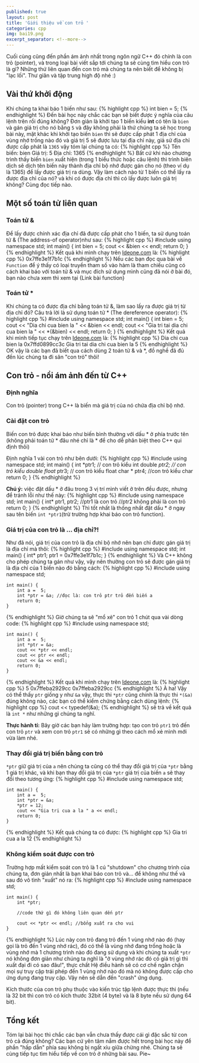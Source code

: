 ```yaml
---
published: true
layout: post
title: 'Giới thiệu về con trỏ '
categories: cpp
img: bai19.png
excerpt_separator: <!--more-->
---
```

Cuối cùng cũng đến phần ám ảnh nhất trong ngôn ngữ C++ đó chính là con trỏ (pointer), và trong loại bài viết sắp tới chúng ta sẽ cùng tìm hiểu con trỏ là gì? Những thứ liên quan đến con trỏ mà chúng ta nên biết để không bị "lạc lối". Thư giãn và tập trung high độ nhé :)

## Vài thứ khởi động
Khi chúng ta khai báo 1 biến như sau:
{% highlight cpp %}
int bien = 5;
{% endhighlight %}
Đến bài học này chắc các bạn sẽ biết được ý nghĩa của câu lệnh trên rồi đúng không? Đơn giản là khởi tạo 1 biến kiểu **int** có tên là ``bien``  và gán giá trị cho nó bằng ``5`` và đây không phải là thứ chúng ta sẽ học trong bài này, mặt khác khi khởi tạo biến ``bien`` thì sẽ được cấp phát 1 địa chỉ của vùng nhớ trống nào đó và giá trị 5 sẽ được lưu tại địa chỉ này, giả sử địa chỉ được cấp phát là ``1365`` vậy tóm lại chúng ta có:
{% highlight cpp %}
Tên biến: bien
Giá trị: 5
Địa chỉ: 1365
{% endhighlight %}
Bất cứ khi nào chương trình thấy biến ``bien`` xuất hiện (trong 1 biểu thức hoặc câu lệnh) thì trình biên dịch sẽ  dịch tên biến này thành địa chỉ bộ nhớ được gán cho nó (theo ví dụ là 1365) để lấy được giá trị ra dùng. Vậy làm cách nào từ 1 biến có thể lấy ra được địa chỉ của nó? và khi có được địa chỉ thì có lấy được luôn giá trị không? Cùng đọc tiếp nào.
## Một số toán tử liên quan
### Toán tử &
Để lấy được chính xác địa chỉ đã được cấp phát cho 1 biến, ta sử dụng toán tử & (The address-of operator)như sau:
{% highlight cpp %}
#include <iostream>
using namespace std;
int main()
{
    int bien = 5;
    cout << &bien << endl;
    return 0;
}
{% endhighlight %}
Kết quả khi mình chạy trên [Ideone.com](https://ideone.com/9aFkY5) là:
{% highlight cpp %}
0x7ffe3e1f7b1c
{% endhighlight %}
Nếu các bạn đọc qua bài về ``Function`` để ý thấy có loại truyền tham số vào hàm là tham chiếu cũng có cách khai báo với toán tử & và mục đích sử dụng mình cũng đã nói ở bài đó, bạn nào chưa xem thì xem tại {Link bài function}
### Toán tử *
Khi chúng ta có được địa chỉ bằng toán tử &, làm sao lấy ra được giá trị từ địa chỉ đó? Câu trả lời là sử dụng toán tử * (The dereference operator):
{% highlight cpp %}
#include <iostream>
using namespace std;
int main()
{
    int bien = 5;
    cout << "Dia chi cua bien la " << &bien << endl;
    cout << "Gia tri tai dia chi cua bien la " << *(&bien) << endl;
    return 0;
}
{% endhighlight %}
Kết quả khi mình tiếp tục chạy trên [Ideone.com](https://ideone.com/9aFkY5) là:
{% highlight cpp %}
Dia chi cua bien la 0x7ffd0899cc3c
Gia tri tai dia chi cua bien la 5
{% endhighlight %}
OK vậy là các bạn đã biết qua cách dùng 2 toán tử & và *, đồ nghề đã đủ đến lúc chúng ta đi săn "con trỏ" thôi!
## Con trỏ - nổi ám ảnh đến từ C++
### Định nghĩa
Con trỏ (pointer) trong C++ là biến mà giá trị của nó chứa địa chỉ bộ nhớ.
### Cài đặt con trỏ
Biến con trỏ được khai báo như biến bình thường với dấu * ở phía trước tên (không phải toán tử * đâu nhé chỉ là * để cho dễ phân biệt theo C++ qui định thôi)
  
Định nghĩa 1 vài con trỏ như bên dưới:
{% highlight cpp %}
#include <iostream>
using namespace std;
int main()
{
    int *ptr1; // con trỏ kiểu int
    double *ptr2; // con trỏ kiểu double
    float* ptr3; // con trỏ kiểu float
    char * ptr4; //con trỏ kiểu char
    return 0;
}
{% endhighlight %}
  
**Chú ý:** việc đặt dấu * ở đâu trong 3 vị trí mình viết ở trên đều được, nhưng để tránh lỗi như thế này:
{% highlight cpp %}
#include <iostream>
using namespace std;
int main()
{
    int* ptr1, ptr2;
    //ptr1 là con trỏ
  	//ptr2 không phải là con trỏ
    return 0;
}
{% endhighlight %}
Thì tốt nhất là thống nhất đặt dấu * ở ngay sau tên biến ``int *ptr1``(trừ trường hợp khai báo con trỏ function).
  
### Giá trị của con trỏ là ... địa chỉ?!
Như đã nói, giá trị của con trỏ là địa chỉ bộ nhớ nên bạn chỉ được gán giá trị là địa chỉ mà thôi:
{% highlight cpp %}
#include <iostream>
using namespace std;
int main()
{
    int* ptr1;
    ptr1 = 0x7ffe3e1f7b1c;
}
{% endhighlight %}
Và C++ không cho phép chúng ta gán như vậy, vậy nên thường con trỏ sẽ được gán giá trị là địa chỉ của 1 biến nào đó bằng cách:
{% highlight cpp %}
    #include <iostream>
    using namespace std;
     
    int main() {
    	int a =  5;
    	int *ptr = &a; //đọc là: con trỏ ptr trỏ đến biến a
    	return 0;
    }
{% endhighlight %}
Giờ chúng ta sẽ "mổ xẻ" con trỏ 1 chút qua vài dòng code:
{% highlight cpp %}
    #include <iostream>
    using namespace std;
     
    int main() {
    	int a =  5;
    	int *ptr = &a;
    	cout << *ptr << endl;
    	cout << ptr << endl;
    	cout << &a << endl;
    	return 0;
    }
{% endhighlight %}
Kết quả khi mình chạy trên [Ideone.com](https://ideone.com/gytDuG) là:
{% highlight cpp %}
5
0x7ffeba2929cc
0x7ffeba2929cc
{% endhighlight %}
À ha! Vậy có thể thấy ``ptr`` giống y như ``&a`` vậy, thực thi ``*ptr`` cũng chính là thực thi ``*(&a)`` đúng không nào, các bạn có thể kiểm chứng bằng cách dùng lệnh:
{% highlight cpp %}
cout << typedef(&a);
{% endhighlight %}
sẽ trả về kết quả là ``int *`` như những gì chúng ta nghĩ.
  
**Thực hành tí:** Bây giờ các bạn hãy làm trường hợp: tạo con trỏ ``ptr1`` trỏ đến con trỏ ``ptr`` và xem con trỏ ``ptr1`` sẽ có những gì theo cách mổ xẻ mình mới vừa làm nhé.
  
### Thay đổi giá trị biến bằng con trỏ
``*ptr`` giữ giá trị của ``a`` nên chúng ta cũng có thể thay đổi giá trị của ``*ptr`` bằng 1 giá trị khác, và khi bạn thay đổi giá trị của ``*ptr`` giá trị của biến ``a`` sẽ thay đổi theo tương ứng:
{% highlight cpp %}
    #include <iostream>
    using namespace std;
     
    int main() {
    	int a =  5;
    	int *ptr = &a;
    	*ptr = 12;
  		cout << "Gia tri cua a la " a << endl;
    	return 0;
    }
{% endhighlight %}
Kết quả chúng ta có được:
{% highlight cpp %}
Gia tri cua a la 12
{% endhighlight %}
### Không kiểm soát được con trỏ
Trường hợp mất kiểm soát con trỏ là 1 cú "shutdown" cho chương trình của chúng ta, đơn giản nhất là bạn khai báo con trỏ và... để không như thế và sau đó vô tình "xuất" nó ra:
{% highlight cpp %}
    #include <iostream>
    using namespace std;
     
    int main() {
    	int *ptr;
  
  		//code thứ gì đó không liên quan dến ptr
  
  		cout << *ptr << endl; //bổng xuất ra cho vui
    }
{% endhighlight %}
Lúc này con trỏ đang trỏ đến 1 vùng nhớ nào đó (hay gọi là trỏ đến 1 vùng nhớ rác), đó có thể là vùng nhớ đang trống hoặc là vùng nhớ mà 1 chương trình nào đó đang sử dụng và khi chúng ta xuất ``*ptr`` nó không đơn giản như chúng ta nghĩ là "ở vùng nhớ rác đó có giá trị gì thì xuất đại đi có sao đâu!", thực chất Hệ điều hành sẽ có cơ chế ngăn chặn mọi sự truy cập trái phép đến 1 vùng nhớ nào đó mà nó không được cấp cho ứng dụng đang truy cập. Vậy nên sẽ dẫn đến "crash" ứng dụng.

Kích thước của con trỏ phụ thuộc vào kiến trúc tập lệnh được thực thi (nếu là 32 bit thì con trỏ có kích thước 32bit (4 byte) và là 8 byte nếu sử dụng 64 bit).

## Tổng kết
Tóm lại bài học thì chắc các bạn vẫn chưa thấy được cái gì đặc sắc từ con trỏ cả đúng không? Các bạn cứ yên tâm nắm được hết trong bài học này để phần "hấp dẫn" phía sau không bị ngất xỉu giữa chừng nhé. Chúng ta sẽ cùng tiếp tục tìm hiểu tiếp về con trỏ ở những bài sau. Pie~
